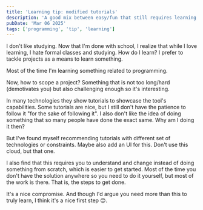 ```yaml
---
title: 'Learning tip: modified tutorials'
description: 'A good mix between easy/fun that still requires learning'
pubDate: 'Mar 06 2025'
tags: ['programming', 'tip', 'learning']
---
```


I don't like studying. Now that I'm done with school, I realize that while I love learning, I hate formal classes and studying. How do I learn? I prefer to tackle projects as a means to learn something.

Most of the time I'm learning something related to programming.

Now, how to scope a project? Something that is not too long/hard (demotivates you) but also challenging enough so it's interesting.

In many technologies they show tutorials to showcase the tool's capabilities. Some tutorials are nice, but I still don't have the patience to follow it "for the sake of following it". I also don't like the idea of doing something that so many people have done the exact same. Why am I doing it then?

But I've found myself recommending tutorials with different set of technologies or constraints. Maybe also add an UI for this. Don't use this cloud, but that one.

I also find that this requires you to understand and change instead of doing something from scratch, which is easier to get started. Most of the time you don't have the solution anywhere so you need to do it yourself, but most of the work is there. That is, the steps to get done.

It's a nice compromise. And though I'd argue you need more than this to truly learn, I think it's a nice first step 😊.
